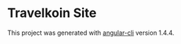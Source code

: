 # Travelkoin Site

This project was generated with [angular-cli](https://github.com/angular/angular-cli) version 1.4.4.

